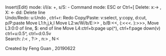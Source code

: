 Insert(Edit) mode: i/I/a: +, s/S: -
Command mode: ESC or Ctrl+[
Delete: x:-> , X: <-
	dd: Delete line  
Undo/Redo: u:Undo , ctrl+r: Redo
Copy/Paste: v:select, y:copy, d:cut, p/P:paste
Move L1:h,j,k,l
Move L2:w/W/b/E:>> , b/B:<<, (:<<<. ):>>>,
Move L3:0:0 of line, $: end of line 
Move L4:ctrl+b:page up(^), ctrl+f:page down(v)
	ctrl+u:0.5^, ctrl+d:0.5v  
Search: /:< , ?:> , n:> , N:<

Created by Feng Guan , 20190622

